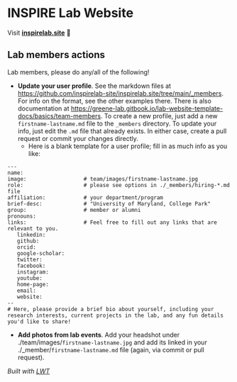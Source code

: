 
# INSPIRE Lab Website

Visit **[inspirelab.site](http://inspirelab.site)** 🚀



## Lab members actions

Lab members, please do any/all of the following!

* **Update your user profile**. See the markdown files at https://github.com/inspirelab-site/inspirelab.site/tree/main/_members.  For info on the format, see the other examples there. There is also documentation at https://greene-lab.gitbook.io/lab-website-template-docs/basics/team-members. To create a new profile, just add a new `firstname-lastname.md` file to the `_members` directory. To update your info, just edit the `.md` file that already exists.  In either case, create a pull request or commit your changes directly.
    * Here is a blank template for a user profile; fill in as much info as you like:

```
---
name: 
image:                  # team/images/firstname-lastname.jpg
role:                   # please see options in ./_members/hiring-*.md file
affiliation:            # your department/program
brief-desc:             # "University of Maryland, College Park"
group:                  # member or alumni
pronouns: 
links:                  # Feel free to fill out any links that are relevant to you.
   linkedin: 
   github:
   orcid: 
   google-scholar:
   twitter:
   facebook:
   instagram: 
   youtube:
   home-page:
   email:
   website:
--
# Here, please provide a brief bio about yourself, including your research interests, current projects in the lab, and any fun details you'd like to share!
```
* **Add photos from lab events**. Add your headshot under ./team/images/`firstname-lastname.jpg`  and add its linked in your ./_member/`firstname-lastname.md` file (again, via commit or pull request).


_Built with [LWT](https://greene-lab.gitbook.io/lab-website-template-docs)_
